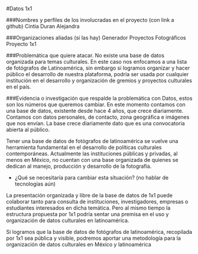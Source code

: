 #Datos 1x1

###Nombres y perfiles de los involucradas en el proyecto (con link a github)
Cintia Duran 
Alejandra 

###Organizaciones aliadas (si las hay)
Generador Proyectos Fotográficos
Proyecto 1x1 

###Problemática que quiere atacar. 
No existe una base de datos organizada para temas culturales. En este caso nos enfocamos a una lista de fotógrafos de Latinoamérica, sin embargo si logramos organizar y hacer público el desarrollo de nuestra plataforma, podría ser usada por cualquier institución en el desarrollo y organización  de gremios y proyectos culturales en el país. 

###Evidencia o investigación que respalde la problemática con Datos, estos son los números que queremos cambiar.
En este momento contamos con una base de datos, existente desde hace 4 años, que crece diariamente. Contamos con datos personales, de contacto, zona geográfica e imágenes que nos envían.  La base crece diariamente dato que es una convocatoria abierta al público. 

Tener una base de datos de fotógrafos de latinoamérica se vuelve una herramienta fundamental en el desarrollo de políticas culturales contemporáneas. 
Actualmente las instituciones públicas y privadas, al menos en México, no cuentan con una base organizada de quienes se dedican al manejo, producción y desarrollo de la fotografía. 
- ¿Qué se necesitaría para cambiar esta situación? (no hablar de tecnologías aún)

La presentación organizada y libre de la base de datos de 1x1 puede colaborar tanto para consulta de instituciones, investigadores, empresas o estudiantes interesados en dicha temática. Pero al mismo tiempo la estructura propuesta por 1x1 podría sentar una premisa en el uso y organización de datos culturales en latinoamérica. 

Si logramos que la base de datos de fotógrafos de latinoamérica, recopilada por 1x1 sea pública y visible,  podremos aportar una metodología para la organización de datos culturales en México y latinoamérica  
